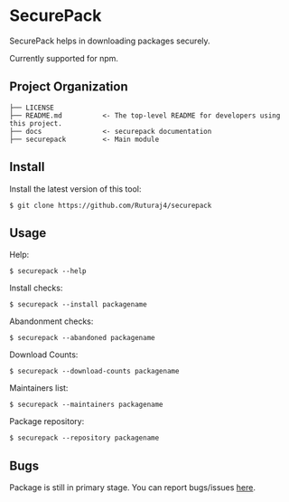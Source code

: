 SecurePack
========

SecurePack helps in downloading packages securely.

Currently supported for npm.

Project Organization
------------

    ├── LICENSE
    ├── README.md          <- The top-level README for developers using this project.
    ├── docs               <- securepack documentation
    ├── securepack         <- Main module

Install
-------

Install the latest version of this tool:

    $ git clone https://github.com/Ruturaj4/securepack

Usage
-------

Help:

    $ securepack --help

Install checks:

    $ securepack --install packagename

Abandonment checks:

    $ securepack --abandoned packagename

Download Counts:

    $ securepack --download-counts packagename

Maintainers list:

    $ securepack --maintainers packagename

Package repository:

    $ securepack --repository packagename

Bugs
-------
  Package is still in primary stage.
  You can report bugs/issues [here](https://github.com/Ruturaj4/securepack/issues).
